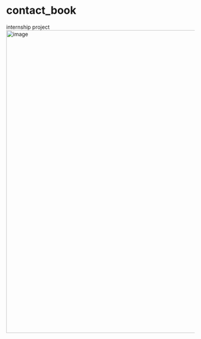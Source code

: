 # contact_book
internship project 
<img width="747" height="809" alt="image" src="https://github.com/user-attachments/assets/af261565-23fa-4f3e-ad72-5953c729b805" />
